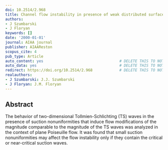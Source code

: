 ```yaml
---
doi: 10.2514/2.968
title: Channel flow instability in presence of weak distributed surface suction
authors:
- J Szumbarski
- J Floryan
keywords: []
date: '2000-01-01'
journal: AIAA journal
publisher: AIAAReston
scopus_cite: 4
pub_type: Article
auto_content: yes                                  # DELETE THIS TO NOT AUTO GENERATE CONTENT
auto_data: yes                                     # DELETE THIS TO NOT AUTO GENERATE METADATA
redirect: https://doi.org/10.2514/2.968            # DELETE THIS TO NOT REDIRECT
realauthors:
- J Szumbarski: J.J. Szumbarski
- J Floryan: J.M. Floryan
---
```



## Abstract
The behavior of two-dimensional Tollmien-Schlichting (TS) waves in the presence of suction nonuniformities that induce flow modifications of the magnitude comparable to the magnitude of the TS waves was analyzed in the context of plane Poiseuille flow. It was found that small suction nonuniformities may affect the flow instability only if they contain the critical or near-critical suction waves.
